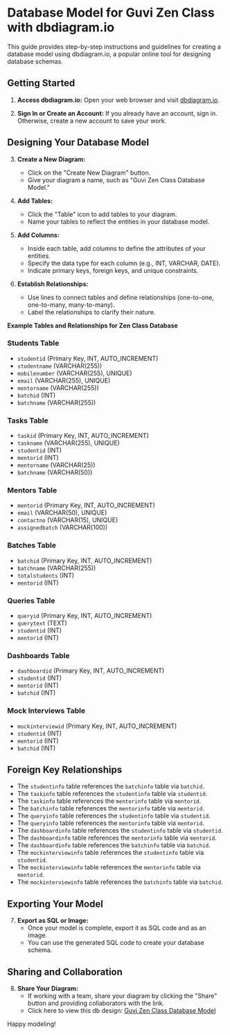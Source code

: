 # Database Model for Guvi Zen Class with dbdiagram.io

This guide provides step-by-step instructions and guidelines for creating a database model using dbdiagram.io, a popular online tool for designing database schemas.

## Getting Started

1. **Access dbdiagram.io:** Open your web browser and visit [dbdiagram.io](https://dbdiagram.io/).

2. **Sign In or Create an Account:** If you already have an account, sign in. Otherwise, create a new account to save your work.

## Designing Your Database Model

3. **Create a New Diagram:**
   - Click on the "Create New Diagram" button.
   - Give your diagram a name, such as "Guvi Zen Class Database Model."

4. **Add Tables:**
   - Click the "Table" icon to add tables to your diagram.
   - Name your tables to reflect the entities in your database model.

5. **Add Columns:**
   - Inside each table, add columns to define the attributes of your entities.
   - Specify the data type for each column (e.g., INT, VARCHAR, DATE).
   - Indicate primary keys, foreign keys, and unique constraints.

6. **Establish Relationships:**
   - Use lines to connect tables and define relationships (one-to-one, one-to-many, many-to-many).
   - Label the relationships to clarify their nature.

**Example Tables and Relationships for Zen Class Database**

### Students Table

- `studentid` (Primary Key, INT, AUTO_INCREMENT)
- `studentname` (VARCHAR(255))
- `mobilenumber` (VARCHAR(255), UNIQUE)
- `email` (VARCHAR(255), UNIQUE)
- `mentorname` (VARCHAR(255))
- `batchid` (INT)
- `batchname` (VARCHAR(255))

### Tasks Table

- `taskid` (Primary Key, INT, AUTO_INCREMENT)
- `taskname` (VARCHAR(255), UNIQUE)
- `studentid` (INT)
- `mentorid` (INT)
- `mentorname` (VARCHAR(25))
- `batchname` (VARCHAR(50))

### Mentors Table

- `mentorid` (Primary Key, INT, AUTO_INCREMENT)
- `email` (VARCHAR(50), UNIQUE)
- `contactno` (VARCHAR(15), UNIQUE)
- `assignedbatch` (VARCHAR(100))

### Batches Table

- `batchid` (Primary Key, INT, AUTO_INCREMENT)
- `batchname` (VARCHAR(255))
- `totalstudents` (INT)
- `mentorid` (INT)

### Queries Table

- `queryid` (Primary Key, INT, AUTO_INCREMENT)
- `querytext` (TEXT)
- `studentid` (INT)
- `mentorid` (INT)

### Dashboards Table

- `dashboardid` (Primary Key, INT, AUTO_INCREMENT)
- `studentid` (INT)
- `mentorid` (INT)
- `batchid` (INT)

### Mock Interviews Table

- `mockinterviewid` (Primary Key, INT, AUTO_INCREMENT)
- `studentid` (INT)
- `mentorid` (INT)
- `batchid` (INT)
  
## Foreign Key Relationships

- The `studentinfo` table references the `batchinfo` table via `batchid`.
- The `taskinfo` table references the `studentinfo` table via `studentid`.
- The `taskinfo` table references the `mentorinfo` table via `mentorid`.
- The `batchinfo` table references the `mentorinfo` table via `mentorid`.
- The `queryinfo` table references the `studentinfo` table via `studentid`.
- The `queryinfo` table references the `mentorinfo` table via `mentorid`.
- The `dashboardinfo` table references the `studentinfo` table via `studentid`.
- The `dashboardinfo` table references the `mentorinfo` table via `mentorid`.
- The `dashboardinfo` table references the `batchinfo` table via `batchid`.
- The `mockinterviewinfo` table references the `studentinfo` table via `studentid`.
- The `mockinterviewinfo` table references the `mentorinfo` table via `mentorid`.
- The `mockinterviewinfo` table references the `batchinfo` table via `batchid`.

## Exporting Your Model

7. **Export as SQL or Image:**
    - Once your model is complete, export it as SQL code and as an image.
    - You can use the generated SQL code to create your database schema.

## Sharing and Collaboration

8. **Share Your Diagram:**
    - If working with a team, share your diagram by clicking the "Share" button and providing collaborators with the link.
    - Click here to view this db design: [Guvi Zen Class Database Model](https://dbdiagram.io/d/64fa042602bd1c4a5e2a058d)

Happy modeling!
